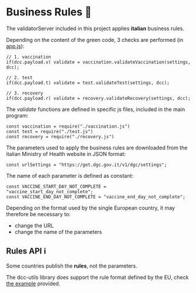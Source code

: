 # Business Rules :mag_right:

The validatorServer included in this project applies **italian** business rules.

Depending on the content of the green code, 3 checks are performed (in [app.js](https://github.com/lucadentella/raspberry-dgc/tree/main/validatorServer/app.js)):

    // 1. vaccination
    if(dcc.payload.v) validate = vaccination.validateVaccination(settings, dcc);
    
    // 2. test
    if(dcc.payload.t) validate = test.validateTest(settings, dcc);
    
    // 3. recovery
    if(dcc.payload.r) validate = recovery.validateRecovery(settings, dcc);
	
The *validate* functions are defined in specific js files, included in the main program:

    const vaccination = require("./vaccination.js")
    const test = require("./test.js")
    const recovery = require("./recovery.js")
	
The parameters used to apply the business rules are downloaded from the italian Ministry of Health website in JSON format:

	const urlSettings = "https://get.dgc.gov.it/v1/dgc/settings";
	
The name of each parameter is defined as constant:

	const VACCINE_START_DAY_NOT_COMPLETE = "vaccine_start_day_not_complete";
	const VACCINE_END_DAY_NOT_COMPLETE = "vaccine_end_day_not_complete";
	
Depending on the format used by the single European country, it may therefore be necessary to:

 - change the URL
 - change the name of the parameters

## Rules API :information_source:
 
Some countries publish the **rules**, not the parameters.

The dcc-utils library does support the rule format defined by the EU, check [the example](https://github.com/ministero-salute/dcc-utils/blob/master/examples/check_rules_from_api.js) provided. 

